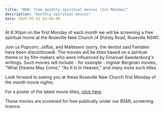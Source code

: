 ```yaml
---
title: "NEW: free monthly spiritual movies (1st Monday)"
description: "monthly spiritual movies"
date: 2025-05-01 01:00:00
---
```


At 6:30pm on the first Monday of each month we will be screening a free spiritual movie at the Roseville New Church (4 Shirley Road, Roseville NSW).

Join us Popcorn, Jaffas, and Maltesers (sorry, the dentist said Fantales have been discontinued).
The movies will be titles based on a spiritual theme or by film-makers who were influenced by Emanuel Swedenborg's writings.
Such movies will include - for example - Ingmar Bergman movies, "What Dreams May Come," "As It Is In Heaven," and many more such titles.

Look forward to seeing you at these Roseville New Church first Monday of the month movie nights.

For a poster of the latest movie titles, [click here](https://static.swedenborg.com.au/pdf/fliers/SpiritualMovieNightsPoster.pdf).

These movies are screened for free publically under our BSML screening licence.